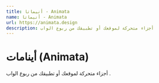 ```yaml
---
title: أنيماتا - Animata
name: أنيماتا - Animata
url: https://animata.design
description: أجزاء متحركة لموقعك أو تطبيقك من ربوع الواب
---
```


# أينامات (Animata)

أجزاء متحركة لموقعك أو تطبيقك من ربوع الواب .
